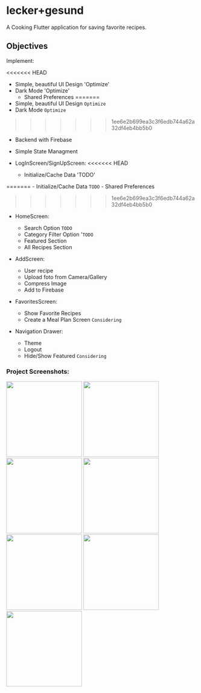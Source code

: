 # lecker+gesund

A Cooking Flutter application for saving favorite recipes.

## Objectives
Implement:

<<<<<<< HEAD
- Simple, beautiful UI Design 'Optimize'
- Dark Mode 'Optimize'
    - Shared Preferences
=======
- Simple, beautiful UI Design `Optimize`
- Dark Mode `Optimize`
>>>>>>> 1ee6e2b699ea3c3f6edb744a62a32df4eb4bb5b0
- Backend with Firebase
- Simple State Managment

- LogInScreen/SignUpScreen:
<<<<<<< HEAD
    - Initialize/Cache Data 'TODO'
        
=======
    - Initialize/Cache Data `TODO`
        - Shared Preferences
>>>>>>> 1ee6e2b699ea3c3f6edb744a62a32df4eb4bb5b0
    

- HomeScreen: 
    - Search Option `TODO`
    - Category Filter Option '`TODO`
    - Featured Section
    - All Recipes Section

- AddScreen:
    - User recipe
    - Upload foto from Camera/Gallery
    - Compress Image 
    - Add to Firebase

- FavoritesScreen:
    - Show Favorite Recipes
    - Create a Meal Plan Screen `Considering`

- Navigation Drawer:
    - Theme
    - Logout
    - Hide/Show Featured `Considering`
    
### Project Screenshots:

<img src="https://user-images.githubusercontent.com/45144280/105753466-066d2680-5f49-11eb-8d54-d195e992154c.png" width="200" /> <img src="https://user-images.githubusercontent.com/45144280/105754605-91025580-5f4a-11eb-8862-c49a60365ba1.png" width="200" /> <img src="https://user-images.githubusercontent.com/45144280/105729537-a1580780-5f2d-11eb-81a1-3bcd58bbd4f3.png" width="200" /> <img src="https://user-images.githubusercontent.com/45144280/105731428-b0d85000-5f2f-11eb-9d29-95fa9d29f983.png" width="200" /> <img src="https://user-images.githubusercontent.com/45144280/105731436-b3d34080-5f2f-11eb-8d56-5efd7cb4f3ca.png" width="200" /> <img src="https://user-images.githubusercontent.com/45144280/105731457-b7ff5e00-5f2f-11eb-91fd-18b281186b16.png" width="200" /> <img src="https://user-images.githubusercontent.com/45144280/105731464-ba61b800-5f2f-11eb-9d18-9a931accf7a2.png" width="200" />


